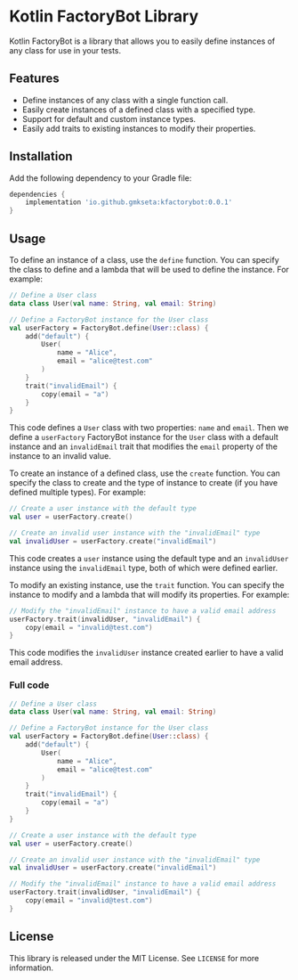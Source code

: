 # Kotlin FactoryBot Library

Kotlin FactoryBot is a library that allows you to easily define instances of any class for use in your tests.

## Features

- Define instances of any class with a single function call.
- Easily create instances of a defined class with a specified type.
- Support for default and custom instance types.
- Easily add traits to existing instances to modify their properties.

## Installation

Add the following dependency to your Gradle file:

```groovy
dependencies {
    implementation 'io.github.gmkseta:kfactorybot:0.0.1'
}
```

## Usage

To define an instance of a class, use the `define` function. You can specify the class to define and a lambda that will be used to define the instance. For example:

```kotlin
// Define a User class
data class User(val name: String, val email: String)

// Define a FactoryBot instance for the User class
val userFactory = FactoryBot.define(User::class) {
    add("default") {
        User(
            name = "Alice",
            email = "alice@test.com"
        )
    }
    trait("invalidEmail") {
        copy(email = "a")
    }
}
```

This code defines a `User` class with two properties: `name` and `email`. Then we define a `userFactory` FactoryBot instance for the `User` class with a default instance and an `invalidEmail` trait that modifies the `email` property of the instance to an invalid value.

To create an instance of a defined class, use the `create` function. You can specify the class to create and the type of instance to create (if you have defined multiple types). For example:

```kotlin
// Create a user instance with the default type
val user = userFactory.create()

// Create an invalid user instance with the "invalidEmail" type
val invalidUser = userFactory.create("invalidEmail")
```

This code creates a `user` instance using the default type and an `invalidUser` instance using the `invalidEmail` type, both of which were defined earlier.

To modify an existing instance, use the `trait` function. You can specify the instance to modify and a lambda that will modify its properties. For example:

```kotlin
// Modify the "invalidEmail" instance to have a valid email address
userFactory.trait(invalidUser, "invalidEmail") {
    copy(email = "invalid@test.com")
}
```

This code modifies the `invalidUser` instance created earlier to have a valid email address.

### Full code

```kotlin
// Define a User class
data class User(val name: String, val email: String)

// Define a FactoryBot instance for the User class
val userFactory = FactoryBot.define(User::class) {
    add("default") {
        User(
            name = "Alice",
            email = "alice@test.com"
        )
    }
    trait("invalidEmail") {
        copy(email = "a")
    }
}

// Create a user instance with the default type
val user = userFactory.create()

// Create an invalid user instance with the "invalidEmail" type
val invalidUser = userFactory.create("invalidEmail")

// Modify the "invalidEmail" instance to have a valid email address
userFactory.trait(invalidUser, "invalidEmail") {
    copy(email = "invalid@test.com")
}
```

## License

This library is released under the MIT License. See `LICENSE` for more information.
